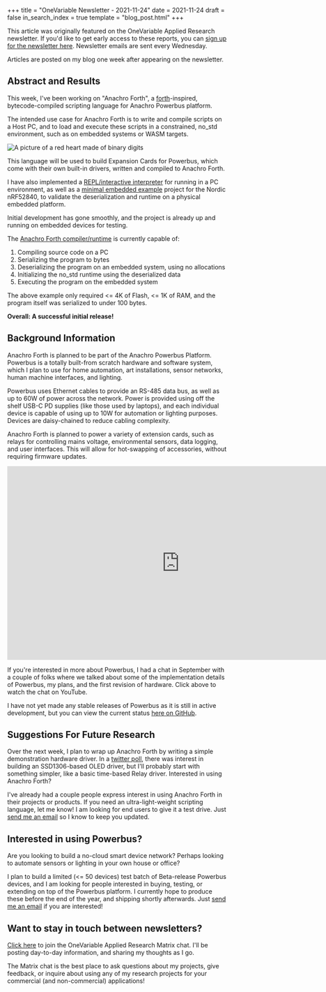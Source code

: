 +++
title = "OneVariable Newsletter - 2021-11-24"
date = 2021-11-24
draft = false
in_search_index = true
template = "blog_post.html"
+++

This article was originally featured on the OneVariable Applied Research newsletter. If you'd like to get early access to these reports, you can [sign up for the newsletter here]. Newsletter emails are sent every Wednesday.

Articles are posted on my blog one week after appearing on the newsletter.

[sign up for the newsletter here]: https://confirmsubscription.com/h/y/258F2744861ED5E1

## Abstract and Results

This week, I've been working on "Anachro Forth", a [forth]-inspired, bytecode-compiled scripting language for Anachro Powerbus platform.

[forth]: https://en.wikipedia.org/wiki/Forth_(programming_language)

The intended use case for Anachro Forth is to write and compile scripts on a Host PC, and to load and execute these scripts in a constrained, no_std environment, such as on embedded systems or WASM targets.

<!-- more -->

<img src="../images/nwsltr-2021-11-24-1.jpg" alt="A picture of a red heart made of binary digits">

This language will be used to build Expansion Cards for Powerbus, which come with their own built-in drivers, written and compiled to Anachro Forth.

I have also implemented a [REPL/interactive interpreter] for running in a PC environment, as well as a [minimal embedded example] project for the Nordic nRF52840, to validate the deserialization and runtime on a physical embedded platform.

[REPL/interactive interpreter]: https://github.com/anachro-rs/anachro-forth/blob/6870ac4ce32e144fbad2f5379038eb34293b6489/host/src/main.rs
[minimal embedded example]: https://github.com/anachro-rs/anachro-forth/blob/6870ac4ce32e144fbad2f5379038eb34293b6489/emb-playground/src/bin/forth.rs

Initial development has gone smoothly, and the project is already up and running on embedded devices for testing.

The [Anachro Forth compiler/runtime] is currently capable of:

[Anachro Forth compiler/runtime]: https://crates.io/crates/anachro-forth-core

1. Compiling source code on a PC
2. Serializing the program to bytes
3. Deserializing the program on an embedded system, using no allocations
4. Initializing the no_std runtime using the deserialized data
5. Executing the program on the embedded system

The above example only required <= 4K of Flash, <= 1K of RAM, and the program itself was serialized to under 100 bytes.

**Overall: A successful initial release!**


## Background Information

Anachro Forth is planned to be part of the Anachro Powerbus Platform. Powerbus is a totally built-from scratch hardware and software system, which I plan to use for home automation, art installations, sensor networks, human machine interfaces, and lighting.

Powerbus uses Ethernet cables to provide an RS-485 data bus, as well as up to 60W of power across the network. Power is provided using off the shelf USB-C PD supplies (like those used by laptops), and each individual device is capable of using up to 10W for automation or lighting purposes. Devices are daisy-chained to reduce cabling complexity.

Anachro Forth is planned to power a variety of extension cards, such as relays for controlling mains voltage, environmental sensors, data logging, and user interfaces. This will allow for hot-swapping of accessories, without requiring firmware updates.

<iframe width="790" height="444" src="https://www.youtube.com/embed/bJ_6VCKuMi8" title="YouTube video player" frameborder="0" allow="accelerometer; autoplay; clipboard-write; encrypted-media; gyroscope; picture-in-picture" allowfullscreen></iframe>

If you're interested in more about Powerbus, I had a chat in September with a couple of folks where we talked about some of the implementation details of Powerbus, my plans, and the first revision of hardware. Click above to watch the chat on YouTube.

I have not yet made any stable releases of Powerbus as it is still in active development, but you can view the current status [here on GitHub].

[here on GitHub]: https://github.com/anachro-rs/powerbus


## Suggestions For Future Research

Over the next week, I plan to wrap up Anachro Forth by writing a simple demonstration hardware driver. In a [twitter poll], there was interest in building an SSD1306-based OLED driver, but I'll probably start with something simpler, like a basic time-based Relay driver.
Interested in using Anachro Forth?

[twitter poll]: https://twitter.com/bitshiftmask/status/1462917250147655687

I've already had a couple people express interest in using Anachro Forth in their projects or products. If you need an ultra-light-weight scripting language, let me know! I am looking for end users to give it a test drive. Just [send me an email] so I know to keep you updated.

[send me an email]: mailto:newsletter@onevariable.com

## Interested in using Powerbus?

Are you looking to build a no-cloud smart device network? Perhaps looking to automate sensors or lighting in your own house or office?

I plan to build a limited (<= 50 devices) test batch of Beta-release Powerbus devices, and I am looking for people interested in buying, testing, or extending on top of the Powerbus platform. I currently hope to produce these before the end of the year, and shipping shortly afterwards. Just [send me an email] if you are interested!

## Want to stay in touch between newsletters?

[Click here] to join the OneVariable Applied Research Matrix chat. I'll be posting day-to-day information, and sharing my thoughts as I go.

[Click here]: https://matrix.to/#/#onevariable:matrix.org

The Matrix chat is the best place to ask questions about my projects, give feedback, or inquire about using any of my research projects for your commercial (and non-commercial) applications!
